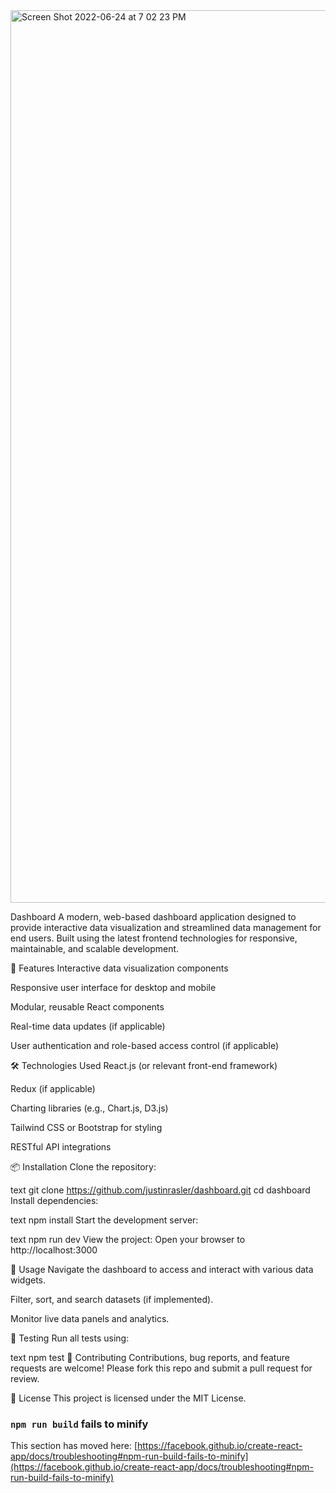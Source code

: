 <img width="1428" alt="Screen Shot 2022-06-24 at 7 02 23 PM" src="https://user-images.githubusercontent.com/85715506/175721487-cad57e7f-baf3-495d-8d42-ce21d5de11e4.png">



Dashboard
A modern, web-based dashboard application designed to provide interactive data visualization and streamlined data management for end users. Built using the latest frontend technologies for responsive, maintainable, and scalable development.

🚀 Features
Interactive data visualization components

Responsive user interface for desktop and mobile

Modular, reusable React components

Real-time data updates (if applicable)

User authentication and role-based access control (if applicable)

🛠️ Technologies Used
React.js (or relevant front-end framework)

Redux (if applicable)

Charting libraries (e.g., Chart.js, D3.js)

Tailwind CSS or Bootstrap for styling

RESTful API integrations

📦 Installation
Clone the repository:

text
git clone https://github.com/justinrasler/dashboard.git
cd dashboard
Install dependencies:

text
npm install
Start the development server:

text
npm run dev
View the project:
Open your browser to http://localhost:3000

📖 Usage
Navigate the dashboard to access and interact with various data widgets.

Filter, sort, and search datasets (if implemented).

Monitor live data panels and analytics.

🧪 Testing
Run all tests using:

text
npm test
🤝 Contributing
Contributions, bug reports, and feature requests are welcome! Please fork this repo and submit a pull request for review.

📄 License
This project is licensed under the MIT License.

### `npm run build` fails to minify

This section has moved here: [https://facebook.github.io/create-react-app/docs/troubleshooting#npm-run-build-fails-to-minify](https://facebook.github.io/create-react-app/docs/troubleshooting#npm-run-build-fails-to-minify)
